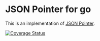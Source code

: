# JSON Pointer for go

This is an implementation of [JSON Pointer](http://tools.ietf.org/html/rfc6901).

[![Coverage Status](https://coveralls.io/repos/dustin/go-jsonpointer/badge.png?branch=master)](https://coveralls.io/r/dustin/go-jsonpointer?branch=master)
